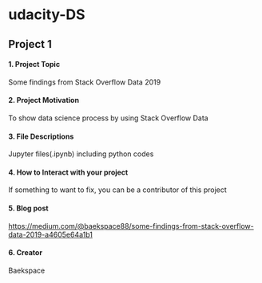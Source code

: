 # udacity-DS
## Project 1

#### 1. Project Topic
Some findings from Stack Overflow Data 2019

#### 2. Project Motivation
To show data science process by using Stack Overflow Data

#### 3. File Descriptions
Jupyter files(.ipynb) including python codes

#### 4. How to Interact with your project
If something to want to fix, you can be a contributor of this project

#### 5. Blog post
https://medium.com/@baekspace88/some-findings-from-stack-overflow-data-2019-a4605e64a1b1

#### 6. Creator
Baekspace
